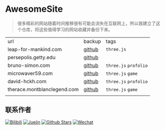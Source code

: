 # AwesomeSite

> 很多精彩的网站随着时间推移很有可能会消失在互联网上，所以我建立了这个仓库，将这些值得学习的网站收藏并备份下来。

||||
|-|-|-|
|url|backup|tags|
|leap-for-mankind.com|[github](https://github.com/ezshine/AwesomeSite-leap-for-mankind.com)|`three.js`|
|persepolis.getty.edu|[github](https://github.com/ezshine/AwesomeSite-persepolis.getty.edu)||
|bruno-simon.com|[github](https://github.com/ezshine/Awesome-Three.js-Sites01)|`three.js` `profolio`|
|microwaver59.com|[github](https://github.com/ezshine/Awesome-Three.js-Sites01)|`three.js` `game`|
|david-hckh.com|[github](https://github.com/ezshine/Awesome-Three.js-Sites01)|`three.js` `profolio`|
|therace.montblanclegend.com|[github](https://github.com/ezshine/Awesome-Three.js-Sites01)|`three.js` `game`|
||||



## 联系作者

<p>

[![Bilibili](https://img.shields.io/badge/dynamic/json?labelColor=FE7398&logo=bilibili&logoColor=white&label=bilibili%20fans&color=00aeec&query=%24.data.totalSubs&url=https%3A%2F%2Fapi.spencerwoo.com%2Fsubstats%2F%3Fsource%3Dbilibili%26queryKey%3D422646817)](https://space.bilibili.com/422646817)
[![Juejin](https://img.shields.io/badge/juejin-%E5%A4%A7%E5%B8%85%E8%80%81%E7%8C%BF-1e80ff?logo=bytedance)](https://juejin.cn/user/4010632618185038)
[![Github Stars](https://img.shields.io/github/stars/ezshine?color=faf408&label=github%20stars&logo=github)](https://github.com/ezshine)
[![Wechat](https://img.shields.io/badge/-%E5%A4%A7%E5%B8%85%E8%80%81%E7%8C%BF-07c160?logo=wechat&logoColor=white&label=公众号)](https://open.weixin.qq.com/qr/code?username=ezfullstack)
  
</p>
